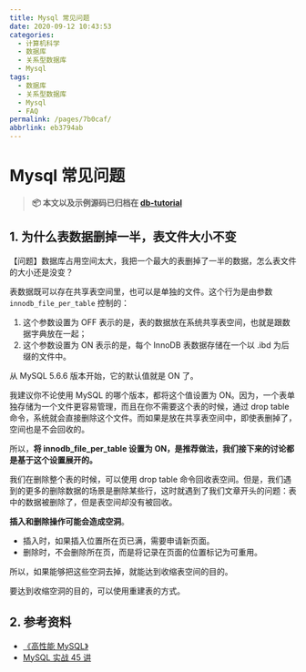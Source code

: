 ```yaml
---
title: Mysql 常见问题
date: 2020-09-12 10:43:53
categories:
  - 计算机科学
  - 数据库
  - 关系型数据库
  - Mysql
tags:
  - 数据库
  - 关系型数据库
  - Mysql
  - FAQ
permalink: /pages/7b0caf/
abbrlink: eb3794ab
---
```


# Mysql 常见问题

> **📦 本文以及示例源码已归档在 [db-tutorial](https://github.com/dunwu/db-tutorial/)**

## 1. 为什么表数据删掉一半，表文件大小不变

【问题】数据库占用空间太大，我把一个最大的表删掉了一半的数据，怎么表文件的大小还是没变？

表数据既可以存在共享表空间里，也可以是单独的文件。这个行为是由参数 `innodb_file_per_table` 控制的：

1. 这个参数设置为 OFF 表示的是，表的数据放在系统共享表空间，也就是跟数据字典放在一起；
2. 这个参数设置为 ON 表示的是，每个 InnoDB 表数据存储在一个以 .ibd 为后缀的文件中。

从 MySQL 5.6.6 版本开始，它的默认值就是 ON 了。

我建议你不论使用 MySQL 的哪个版本，都将这个值设置为 ON。因为，一个表单独存储为一个文件更容易管理，而且在你不需要这个表的时候，通过 drop table 命令，系统就会直接删除这个文件。而如果是放在共享表空间中，即使表删掉了，空间也是不会回收的。

所以，**将 innodb_file_per_table 设置为 ON，是推荐做法，我们接下来的讨论都是基于这个设置展开的。**

我们在删除整个表的时候，可以使用 drop table 命令回收表空间。但是，我们遇到的更多的删除数据的场景是删除某些行，这时就遇到了我们文章开头的问题：表中的数据被删除了，但是表空间却没有被回收。

**插入和删除操作可能会造成空洞**。

- 插入时，如果插入位置所在页已满，需要申请新页面。
- 删除时，不会删除所在页，而是将记录在页面的位置标记为可重用。

所以，如果能够把这些空洞去掉，就能达到收缩表空间的目的。

要达到收缩空洞的目的，可以使用重建表的方式。

## 2. 参考资料

- [《高性能 MySQL》](https://book.douban.com/subject/23008813/)
- [MySQL 实战 45 讲](https://time.geekbang.org/column/intro/139)
